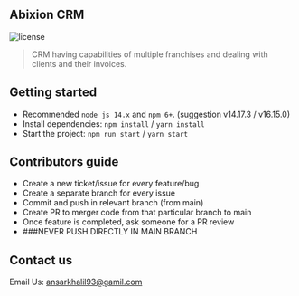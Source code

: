 ## Abixion CRM 

![license](https://img.shields.io/badge/license-MIT-blue.svg)

> CRM having capabilities of multiple franchises and dealing with clients and their invoices.

## Getting started

- Recommended `node js 14.x` and `npm 6+`. (suggestion v14.17.3 / v16.15.0)
- Install dependencies: `npm install` / `yarn install`
- Start the project: `npm run start` / `yarn start`

## Contributors guide

- Create a new ticket/issue for every feature/bug
- Create a separate branch for every issue
- Commit and push in relevant branch (from main)
- Create PR to merger code from that particular branch to main
- Once feature is completed, ask someone for a PR review
- ###NEVER PUSH DIRECTLY IN MAIN BRANCH


## Contact us

Email Us: ansarkhalil93@gamil.com
